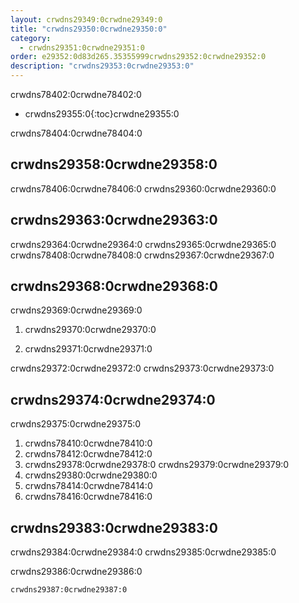 ```yaml
---
layout: crwdns29349:0crwdne29349:0
title: "crwdns29350:0crwdne29350:0"
category:
  - crwdns29351:0crwdne29351:0
order: e29352:0d83d265.35355999crwdns29352:0crwdne29352:0
description: "crwdns29353:0crwdne29353:0"
---
```

crwdns78402:0crwdne78402:0

* crwdns29355:0{:toc}crwdne29355:0

crwdns78404:0crwdne78404:0

## crwdns29358:0crwdne29358:0

crwdns78406:0crwdne78406:0 crwdns29360:0crwdne29360:0

## crwdns29363:0crwdne29363:0

crwdns29364:0crwdne29364:0 crwdns29365:0crwdne29365:0 crwdns78408:0crwdne78408:0 crwdns29367:0crwdne29367:0

## crwdns29368:0crwdne29368:0

crwdns29369:0crwdne29369:0

1. crwdns29370:0crwdne29370:0

2. crwdns29371:0crwdne29371:0

crwdns29372:0crwdne29372:0 crwdns29373:0crwdne29373:0

## crwdns29374:0crwdne29374:0

crwdns29375:0crwdne29375:0

1. crwdns78410:0crwdne78410:0
2. crwdns78412:0crwdne78412:0
3. crwdns29378:0crwdne29378:0 crwdns29379:0crwdne29379:0
4. crwdns29380:0crwdne29380:0
5. crwdns78414:0crwdne78414:0
6. crwdns78416:0crwdne78416:0

## crwdns29383:0crwdne29383:0

crwdns29384:0crwdne29384:0 crwdns29385:0crwdne29385:0

crwdns29386:0crwdne29386:0

    crwdns29387:0crwdne29387:0